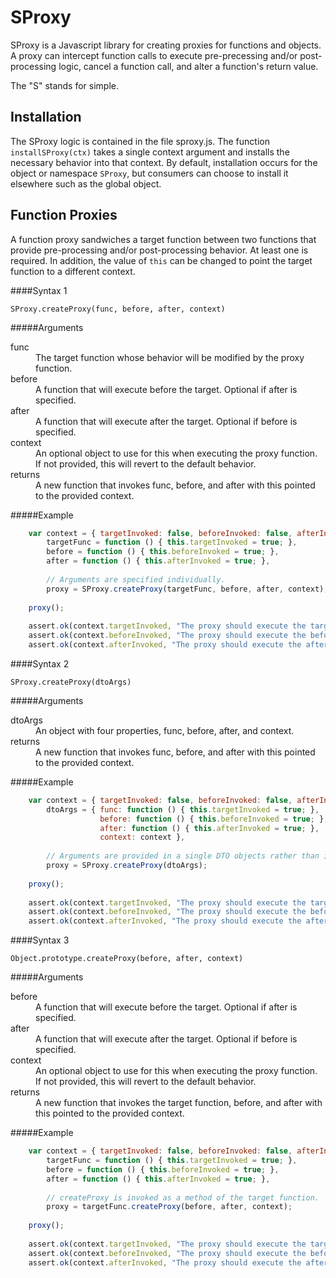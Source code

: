 SProxy
======

SProxy is a Javascript library for creating proxies for functions and objects. A proxy can intercept function calls to execute pre-precessing and/or post-processing logic, cancel a function call, and alter a function's return value.

The "S" stands for simple.

Installation
------------

The SProxy logic is contained in the file sproxy.js. The function `installSProxy(ctx)` takes a single context argument and installs the necessary behavior into that context. By default, installation occurs for the object or namespace `SProxy`, but consumers can choose to install it elsewhere such as the global object.

Function Proxies
----------------

A function proxy sandwiches a target function between two functions that provide pre-processing and/or post-processing behavior. At least one is required. In addition, the value of `this` can be changed to point the target function to a different context.

####Syntax 1

    SProxy.createProxy(func, before, after, context)

#####Arguments

<dl>
  <dt>func</dt>
  <dd>The target function whose behavior will be modified by the proxy function.</dd>
  <dt>before</dt>
  <dd>A function that will execute before the target. Optional if after is specified.</dd>
  <dt>after</dt>
  <dd>A function that will execute after the target. Optional if before is specified.</dd>
  <dt>context</dt>
  <dd>An optional object to use for this when executing the proxy function. If not provided, this will revert to the default behavior.</dd>
  <dt>returns</dt>
  <dd>A new function that invokes func, before, and after with this pointed to the provided context.</dd>
</dl>


#####Example

```Javascript
    var context = { targetInvoked: false, beforeInvoked: false, afterInvoked: false },
        targetFunc = function () { this.targetInvoked = true; },
        before = function () { this.beforeInvoked = true; },
        after = function () { this.afterInvoked = true; },
        
        // Arguments are specified individually.
        proxy = SProxy.createProxy(targetFunc, before, after, context);
        
    proxy();
    
    assert.ok(context.targetInvoked, "The proxy should execute the target function.");
    assert.ok(context.beforeInvoked, "The proxy should execute the before function.");
    assert.ok(context.afterInvoked, "The proxy should execute the after function.");
```

####Syntax 2

    SProxy.createProxy(dtoArgs)

#####Arguments

<dl>
  <dt>dtoArgs</dt>
  <dd>An object with four properties, func, before, after, and context.</dd>
  <dt>returns</dt>
  <dd>A new function that invokes func, before, and after with this pointed to the provided context.</dd>
</dl>


#####Example

```Javascript
    var context = { targetInvoked: false, beforeInvoked: false, afterInvoked: false },
        dtoArgs = { func: function () { this.targetInvoked = true; },
                    before: function () { this.beforeInvoked = true; },
                    after: function () { this.afterInvoked = true; },
                    context: context },
        
        // Arguments are provided in a single DTO objects rather than individually.
        proxy = SProxy.createProxy(dtoArgs);
        
    proxy();
    
    assert.ok(context.targetInvoked, "The proxy should execute the target function.");
    assert.ok(context.beforeInvoked, "The proxy should execute the before function.");
    assert.ok(context.afterInvoked, "The proxy should execute the after function.");
```

####Syntax 3

    Object.prototype.createProxy(before, after, context)

#####Arguments

<dl>
  <dt>before</dt>
  <dd>A function that will execute before the target. Optional if after is specified.</dd>
  <dt>after</dt>
  <dd>A function that will execute after the target. Optional if before is specified.</dd>
  <dt>context</dt>
  <dd>An optional object to use for this when executing the proxy function. If not provided, this will revert to the default behavior.</dd>
  <dt>returns</dt>
  <dd>A new function that invokes the target function, before, and after with this pointed to the provided context.</dd>
</dl>


#####Example

```Javascript
    var context = { targetInvoked: false, beforeInvoked: false, afterInvoked: false },
        targetFunc = function () { this.targetInvoked = true; },
        before = function () { this.beforeInvoked = true; },
        after = function () { this.afterInvoked = true; },
        
        // createProxy is invoked as a method of the target function.
        proxy = targetFunc.createProxy(before, after, context);
        
    proxy();
    
    assert.ok(context.targetInvoked, "The proxy should execute the target function.");
    assert.ok(context.beforeInvoked, "The proxy should execute the before function.");
    assert.ok(context.afterInvoked, "The proxy should execute the after function.");
```

